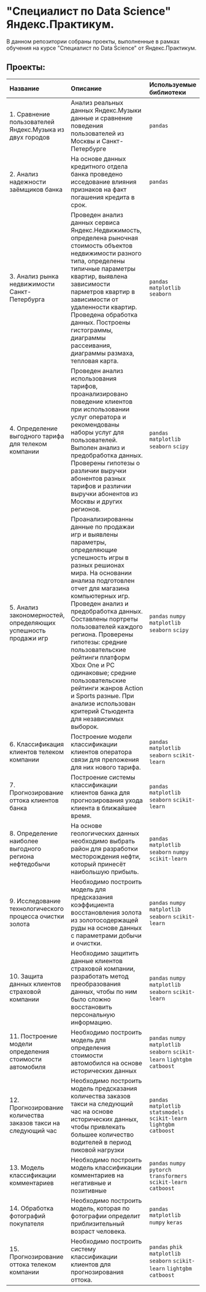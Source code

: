 # "Cпециалист по Data Science" Яндекс.Практикум.

В данном репозитории собраны проекты, выполненные в рамках обучения на курсе "Специалист по Data Science" от Яндекс.Практикум.

## Проекты:
|Название|Описание|Используемые библиотеки|
|:-------|:-------|:----------------------|
|1. Сравнение пользователей Яндекс.Музыка из двух городов|Анализ реальных данных Яндекс.Музыки данные и сравнение поведения пользователей из Москвы и Санкт-Петербурге|`pandas`|
|2. Анализ надежности заёмщиков банка|На основе данных кредитного отдела банка проведено исседование влияния признаков на факт погашения кредита в срок.|`pandas`|
|3. Анализ рынка недвижимости Санкт-Петербурга|Проведен анализ данных сервиса Яндекс.Недвижимость, определена рыночная стоимость объектов недвижимости разного типа, определены типичные параметры квартир, выявлена зависимости парметров квартир в зависимости от удаленности квартир. Проведена обработка данных. Построены гистограммы, диаграммы рассеивания, диаграммы размаха, тепловая карта.|`pandas` `matplotlib` `seaborn`|
|4. Определение выгодного тарифа для телеком компании|Проведен анализ использования тарифов, проанализировано поведение клиентов при использовании услуг оператора и рекомендованы наборы услуг для пользователей. Выполен анализ и предобработка данных. Проверены гипотезы о различии выручки абонентов разных тарифов и различии выручки абонентов из Москвы и других регионов.|`pandas` `matplotlib` `seaborn` `scipy`|
|5. Анализ закономерностей, определяющих успешность продажи игр|Проанализированны данные по продажаи игр и выявлены параметры, определяющие успешность игры в разных решионах мира. На основании анализа подготовлен отчет для магазина компьютерных игр. Проведен анализ и предобработка данных. Составлены портреты пользователей каждого региона. Проверены гипотезы: средние пользовательские рейтинги платформ Xbox One и PC одинаковые; средние пользовательские рейтинги жанров Action и Sports разные. При анализе использован критерий Стьюдента для независимых выборок.|`pandas` `numpy` `matplotlib` `seaborn` `scipy`|
|6. Классификация клиентов телеком компании|Построение модели классификации клиентов оператора связи для преложения для них нового тарифа.|`pandas` `matplotlib` `seaborn` `scikit-learn`|
|7. Прогнозирование оттока клиентов банка|Построение системы классификации клиентов банка для прогнозирования ухода клиента в ближайшее время.|`pandas` `matplotlib` `seaborn` `scikit-learn`|
|8. Определение наиболее выгодного региона нефтедобычи|На основе геологических данных необходимо выбрать район для разработки месторождения нефти, который принесёт наибольшую прибыль.|`pandas` `matplotlib` `seaborn` `numpy` `scikit-learn`|
|9. Исследование технологического процесса очистки золота|Необходимо построить модель для предсказания коэффициента восстановления золота из золотосодержащей руды на основе данных с параметрами добычи и очистки.|`pandas` `numpy` `matplotlib` `seaborn` `scikit-learn`|
|10. Защита данных клиентов страховой компании|Необходимо защитить данные клиентов страховой компании, разработать метод преобразования данных, чтобы по ним было сложно восстановить персональную информацию.|`pandas` `numpy` `matplotlib` `seaborn` `scikit-learn`|
|11. Построение модели определения стоимости автомобиля|Необходимо построить модель для определения стоимости автомобился на основе исторических данных|`pandas` `numpy` `matplotlib` `seaborn` `scikit-learn` `lightgbm` `catboost`|
|12. Прогнозирование количества заказов такси на следующий час|Необходимо построить модель предсказания количества заказов такси на следующий час на основе исторических данных, чтобы привлекать большее количество водителей в период пиковой нагрузки|`pandas` `matplotlib` `statsmodels` `scikit-learn` `lightgbm` `catboost`|
|13. Модель классификации комментариев|Необходимо построить модель классификации комментариев на негативные и позитивные|`pandas` `numpy` `pytorch` `transformers` `scikit-learn` `catboost`|
|14. Обработка фотографий покупателя|Необходимо построить модель, которая по фотографии определит приблизительный возраст человека.|`pandas` `matplotlib` `numpy` `keras`|
|15. Прогнозирование оттока телеком компании|Необходимо построить систему классификации клиентов для прогнозирования оттока.|`pandas` `phik` `matplotlib` `seaborn` `scikit-learn` `lightgbm` `catboost`|



